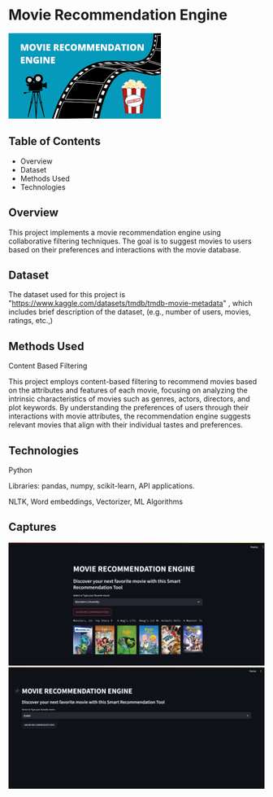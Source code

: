 # Movie Recommendation Engine

![Movie Recommendation Engine](https://github.com/Jaiadithyan66/Movie-Recommendation-Engine/blob/main/images.png?raw=true)

## Table of Contents

- Overview
- Dataset
- Methods Used
- Technologies

## Overview

This project implements a movie recommendation engine using collaborative filtering techniques. The goal is to suggest movies to users based on their preferences and interactions with the movie database.

## Dataset
The dataset used for this project is "https://www.kaggle.com/datasets/tmdb/tmdb-movie-metadata" , which includes brief description of the dataset, (e.g., number of users, movies, ratings, etc.,)

## Methods Used

Content Based Filtering

  This project employs content-based filtering to recommend movies based on the attributes and features of each movie, focusing on analyzing the intrinsic characteristics of movies such as genres, actors, directors, and plot keywords. By understanding the preferences of users through their interactions with movie attributes, the recommendation engine suggests relevant movies that align with their individual tastes and preferences.
  

## Technologies

Python

Libraries: pandas, numpy, scikit-learn, API applications.

NLTK, Word embeddings, Vectorizer, ML Algorithms

## Captures

![Captures](https://github.com/Jaiadithyan66/Movie-Recommendation-Engine/blob/main/screenshot%201.png?raw=true)
![Captures](https://github.com/Jaiadithyan66/Movie-Recommendation-Engine/blob/main/screenshot%202.png?raw=true)

